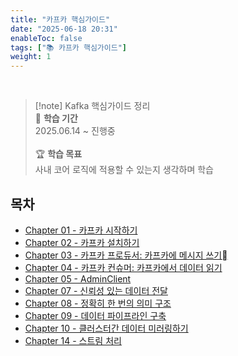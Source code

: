 ```yaml
---
title: "카프카 핵심가이드"
date: "2025-06-18 20:31"
enableToc: false
tags: ["📚 카프카 핵심가이드"]
weight: 1
---
```


<br>

> [!note] Kafka 핵심가이드 정리
> <br>
> 📅 **학습 기간** <br>
> 2025.06.14 ~ 진행중
><br><br>
> 🏆 **학습 목표** <br>
> 사내 코어 로직에 적용할 수 있는지 생각하며 학습

## 목차

- [Chapter 01 - 카프카 시작하기](brain/Book/kafka/chap01)
- [Chapter 02 - 카프카 설치하기](brain/Book/kafka/chap02)
- [Chapter 03 - 카프카 프로듀서: 카프카에 메시지 쓰기](brain/Book/kafka/chap03)
- [Chapter 04 - 카프카 컨슈머: 카프카에서 데이터 읽기](brain/Book/kafka/chap04)
- [Chapter 05 - AdminClient](brain/Book/kafka/chap05)
- [Chapter 07 - 신뢰성 있는 데이터 전달](brain/Book/kafka/chap07)
- [Chapter 08 - 정확히 한 번의 의미 구조](brain/Book/kafka/chap08)
- [Chapter 09 - 데이터 파이프라인 구축](brain/Book/kafka/chap09)
- [Chapter 10 - 클러스터간 데이터 미러링하기](brain/Book/kafka/chap10)
- [Chapter 14 - 스트림 처리](brain/Book/kafka/chap14)